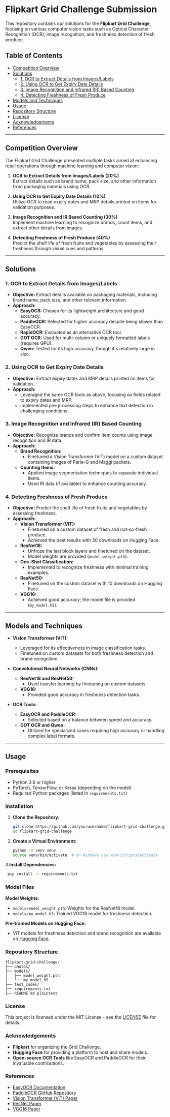 # Flipkart Grid Challenge Submission

This repository contains our solutions for the **Flipkart Grid Challenge**, focusing on various computer vision tasks such as Optical Character Recognition (OCR), image recognition, and freshness detection of fresh produce.

## Table of Contents

- [Competition Overview](#competition-overview)
- [Solutions](#solutions)
  - [1. OCR to Extract Details from Images/Labels](#1-ocr-to-extract-details-from-imageslabels)
  - [2. Using OCR to Get Expiry Date Details](#2-using-ocr-to-get-expiry-date-details)
  - [3. Image Recognition and Infrared (IR) Based Counting](#3-image-recognition-and-infrared-ir-based-counting)
  - [4. Detecting Freshness of Fresh Produce](#4-detecting-freshness-of-fresh-produce)
- [Models and Techniques](#models-and-techniques)
- [Usage](#usage)
- [Repository Structure](#repository-structure)
- [License](#license)
- [Acknowledgements](#acknowledgements)
- [References](#references)

---

## Competition Overview

The Flipkart Grid Challenge presented multiple tasks aimed at enhancing retail operations through machine learning and computer vision:

1. **OCR to Extract Details from Images/Labels (20%)**  
   Extract details such as brand name, pack size, and other information from packaging materials using OCR.

2. **Using OCR to Get Expiry Date Details (10%)**  
   Utilize OCR to read expiry dates and MRP details printed on items for validation purposes.

3. **Image Recognition and IR Based Counting (30%)**  
   Implement machine learning to recognize brands, count items, and extract other details from images.

4. **Detecting Freshness of Fresh Produce (40%)**  
   Predict the shelf life of fresh fruits and vegetables by assessing their freshness through visual cues and patterns.

---

## Solutions

### 1. OCR to Extract Details from Images/Labels

- **Objective:** Extract details available on packaging materials, including brand name, pack size, and other relevant information.
- **Approach:**
  - **EasyOCR:** Chosen for its lightweight architecture and good accuracy.
  - **PaddleOCR:** Selected for higher accuracy despite being slower than EasyOCR.
  - **RapidOCR:** Evaluated as an alternative OCR tool.
  - **GOT OCR:** Used for multi-column or uniquely formatted labels (requires GPU).
  - **Qwen:** Tested for its high accuracy, though it's relatively large in size.

### 2. Using OCR to Get Expiry Date Details

- **Objective:** Extract expiry dates and MRP details printed on items for validation.
- **Approach:**
  - Leveraged the same OCR tools as above, focusing on fields related to expiry dates and MRP.
  - Implemented pre-processing steps to enhance text detection in challenging conditions.

### 3. Image Recognition and Infrared (IR) Based Counting

- **Objective:** Recognize brands and confirm item counts using image recognition and IR data.
- **Approach:**
  - **Brand Recognition:**
    - Finetuned a Vision Transformer (ViT) model on a custom dataset containing images of Parle-G and Maggi packets.
  - **Counting Items:**
    - Applied image segmentation techniques to separate individual items.
    - Used IR data (if available) to enhance counting accuracy.

### 4. Detecting Freshness of Fresh Produce

- **Objective:** Predict the shelf life of fresh fruits and vegetables by assessing freshness.
- **Approach:**
  - **Vision Transformer (ViT):**
    - Finetuned on a custom dataset of fresh and not-so-fresh produce.
    - Achieved the best results with 30 downloads on Hugging Face.
  - **ResNet18:**
    - Unfroze the last block layers and finetuned on the dataset.
    - Model weights are provided (`model_weight.pth`).
  - **One-Shot Classification:**
    - Implemented to recognize freshness with minimal training examples.
  - **ResNet50:**
    - Finetuned on the custom dataset with 10 downloads on Hugging Face.
  - **VGG16:**
    - Achieved good accuracy; the model file is provided (`my_model.h5`).

---

## Models and Techniques

- **Vision Transformer (ViT):**
  - Leveraged for its effectiveness in image classification tasks.
  - Finetuned on custom datasets for both freshness detection and brand recognition.

- **Convolutional Neural Networks (CNNs):**
  - **ResNet18 and ResNet50:**
    - Used transfer learning by finetuning on custom datasets.
  - **VGG16:**
    - Provided good accuracy in freshness detection tasks.

- **OCR Tools:**
  - **EasyOCR and PaddleOCR:**
    - Selected based on a balance between speed and accuracy.
  - **GOT OCR and Qwen:**
    - Utilized for specialized cases requiring high accuracy or handling complex label formats.

---

## Usage

### Prerequisites

- Python 3.6 or higher
- PyTorch, TensorFlow, or Keras (depending on the model)
- Required Python packages (listed in `requirements.txt`)

### Installation

1. **Clone the Repository:**

   ```bash
   git clone https://github.com/yourusername/flipkart-grid-challenge.git
   cd flipkart-grid-challenge


2. **Create a Virtual Environment:**
   ```bash
   python -m venv venv
   source venv/bin/activate  # On Windows use venv\Scripts\activate
3.**Install Dependencies:**
   ```bash
    pip install -r requirements.txt
```
### Model Files

**Model Weights:**

- `models/model_weight.pth`: Weights for the ResNet18 model.
- `models/my_model.h5`: Trained VGG16 model for freshness detection.

**Pre-trained Models on Hugging Face:**

- ViT models for freshness detection and brand recognition are available on [Hugging Face](https://huggingface.co/).

### Repository Structure

```plaintext
flipkart-grid-challenge/
├── photos/   
├── models/
│   ├── model_weight.pth
│   └── my_model.h5
├── test_codes/
├── requirements.txt
├── README.md plaintext
```

### License

This project is licensed under the MIT License - see the [LICENSE](LICENSE) file for details.

### Acknowledgements

- **Flipkart** for organizing the Grid Challenge.
- **Hugging Face** for providing a platform to host and share models.
- **Open-source OCR Tools** like EasyOCR and PaddleOCR for their invaluable contributions.

### References

- [EasyOCR Documentation](https://www.jaided.ai/easyocr/)
- [PaddleOCR GitHub Repository](https://github.com/PaddlePaddle/PaddleOCR)
- [Vision Transformer (ViT) Paper](https://arxiv.org/abs/2010.11929)
- [ResNet Paper](https://arxiv.org/abs/1512.03385)
- [VGG16 Paper](https://arxiv.org/abs/1409.1556)
